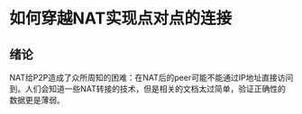 # 如何穿越NAT实现点对点的连接

## 绪论

NAT给P2P造成了众所周知的困难：在NAT后的peer可能不能通过IP地址直接访问到。人们会知道一些NAT转接的技术，但是相关的文档太过简单，验证正确性的数据更是薄弱。
